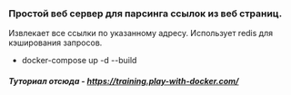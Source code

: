 ### Простой веб сервер для парсинга ссылок из веб страниц. 
Извлекает все ссылки по указанному адреcy.
Использует redis для кэширования запросов.
- docker-compose up -d --build
##### Туториал отсюда - https://training.play-with-docker.com/
